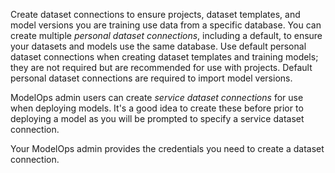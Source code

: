 Create dataset connections to ensure projects, dataset templates, and model versions you are training use data from a specific database. You can create multiple *personal dataset connections*, including a default, to ensure your datasets and models use the same database. Use default personal dataset connections when creating dataset templates and training models; they are not required but are recommended for use with projects. Default personal dataset connections are required to import model versions.

ModelOps admin users can create *service dataset connections* for use when deploying models. It's a good idea to create these before prior to deploying a model as you will be prompted to specify a service dataset connection.

Your ModelOps admin provides the credentials you need to create a dataset connection.

